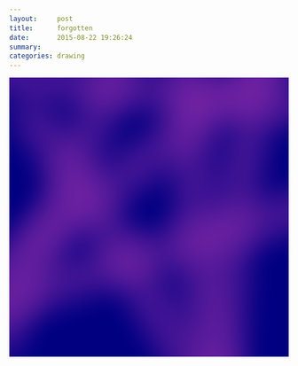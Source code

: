 ```yaml
---
layout:     post
title:      forgotten
date:       2015-08-22 19:26:24
summary:    
categories: drawing
---
```

![shadowsocks removed](/images/_diary/forgotten.png "forgotten")